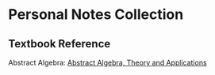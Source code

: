 # Personal Notes Collection

## Textbook Reference

Abstract Algebra: [Abstract Algebra, Theory and Applications](http://abstract.ups.edu/download/aata-20220728.pdf)
